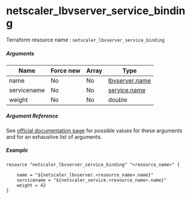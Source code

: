 # netscaler_lbvserver_service_binding

Terraform resource name : ```netscaler_lbvserver_service_binding```

##### Arguments

| Name | Force new | Array | Type |
|----|----|----|----|
|name|No|No|[lbvserver.name](/doc/resources/lbvserver.md)|
|servicename|No|No|[service.name](/doc/resources/service.md)|
|weight|No|No|double|

##### Argument Reference

See [official documentation page](https://developer-docs.citrix.com/projects/netscaler-nitro-api/en/11.0/configuration/load-balancing/lbvserver_service_binding/lbvserver_service_binding/) for possible values for these arguments and for an exhaustive list of arguments.

##### Example

```
resource "netscaler_lbvserver_service_binding" "<resource_name>" {

    name = "${netscaler_lbvserver.<resource_name>.name}"
    servicename = "${netscaler_service.<resource_name>.name}"
    weight = 42
}
```

